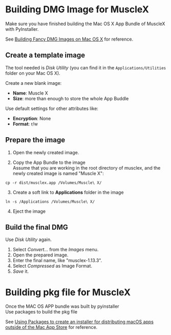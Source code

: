 # Building DMG Image for MuscleX
Make sure you have finished building the Mac OS X App Bundle of MuscleX
with PyInstaller.

See [Building Fancy DMG Images on Mac OS X][1] for reference.

## Create a template image
The tool needed is *Disk Utility* (you can find it in the
`Applications/Utilities` folder on your Mac OS X).

Create a new blank image:
- **Name**: Muscle X
- **Size**: more than enough to store the whole App Buddle

Use default settings for other attributes like:
- **Encryption**: None
- **Format**: r/w

## Prepare the image
1. Open the newly created image.

2. Copy the App Bundle to the image  
  Assume that you are working in the root directory of musclex, and
  the newly created image is named "Muscle X":
```
cp -r dist/musclex.app /Volumes/Muscle\ X/
```

3. Create a soft link to **Applications** folder in the image
```
ln -s /Applications /Volumes/Muscle\ X/
```

4. Eject the image

## Build the final DMG
Use *Disk Utility* again.

1. Select *Convert…* from the *Images* menu.
2. Open the prepared image.
3. Enter the final name, like "musclex-1.13.3".
4. Select *Compressed* as Image Format.
5. *Save* it.



# Building pkg file for MuscleX  
Once the MAC OS APP bundle was built by pyinstaller  
Use packages to build the pkg file  

See [Using Packages to create an installer for distributing macOS apps outside of the Mac App Store][2] for reference. 


[1]:https://el-tramo.be/blog/fancy-dmg/  
[2]:https://www.appcoda.com/packages-macos-apps-distribution/ 



